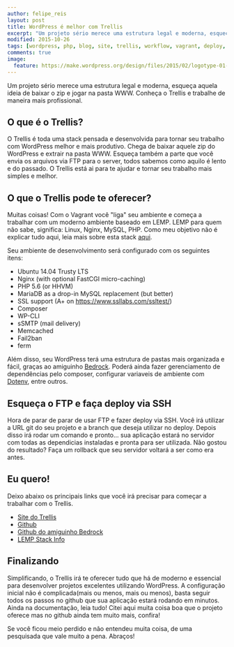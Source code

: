 ```yaml
---
author: felipe_reis
layout: post
title: WordPress é melhor com Trellis
excerpt: "Um projeto sério merece uma estrutura legal e moderna, esqueça aquela ideia de baixar o zip e jogar na pasta www. Conheça o Trellis e trabalhe de maneira mais profissional."
modified: 2015-10-26
tags: [wordpress, php, blog, site, trellis, workflow, vagrant, deploy, bedrock]
comments: true
image:
  feature: https://make.wordpress.org/design/files/2015/02/logotype-01-standard.png
---
```


Um projeto sério merece uma estrutura legal e moderna, esqueça aquela ideia de baixar o zip e jogar na pasta WWW. Conheça o Trellis e trabalhe de maneira mais profissional.

## O que é o Trellis?

O Trellis é toda uma stack pensada e desenvolvida para tornar seu trabalho com WordPress melhor e mais produtivo. Chega de baixar aquele zip do WordPress e extrair na pasta WWW. Esqueça também a parte que você envia os arquivos via FTP para o server, todos sabemos como aquilo é lento e do passado. O Trellis está ai para te ajudar e tornar seu trabalho mais simples e melhor.

## O que o Trellis pode te oferecer?

Muitas coisas! Com o Vagrant você "liga" seu ambiente e começa a trabalhar com um moderno ambiente baseado em LEMP. LEMP para  quem não sabe, significa: Linux, Nginx, MySQL, PHP. Como meu objetivo não é explicar tudo aqui, leia mais sobre esta stack [aqui](https://lemp.io/).

Seu ambiente de desenvolvimento será configurado com os seguintes itens:

* Ubuntu 14.04 Trusty LTS
* Nginx (with optional FastCGI micro-caching)
* PHP 5.6 (or HHVM)
* MariaDB as a drop-in MySQL replacement (but better)
* SSL support (A+ on https://www.ssllabs.com/ssltest/)
* Composer
* WP-CLI
* sSMTP (mail delivery)
* Memcached
* Fail2ban
* ferm

Além disso, seu WordPress terá uma estrutura de pastas mais organizada e fácil, graças ao amiguinho [Bedrock](https://github.com/roots/bedrock). Poderá ainda fazer gerenciamento de dependências pelo composer, configurar variaveis de ambiente com [Dotenv](https://github.com/vlucas/phpdotenv), entre outros.

## Esqueça o FTP e faça deploy via SSH

Hora de parar de parar de usar FTP e fazer deploy via SSH. Você irá utilizar a URL git do seu projeto e a branch que deseja utilizar no deploy. Depois disso irá rodar um comando e pronto... sua aplicação estará no servidor com todas as dependicias instaladas e pronta para ser utilizada.
Não gostou do resultado? Faça um rollback que seu servidor voltará a ser como era antes.

## Eu quero!

Deixo abaixo os principais links que você irá precisar para começar a trabalhar com o Trellis.

* [Site do Trellis](https://roots.io/trellis)
* [Github](https://github.com/roots/trellis)
* [Github do amiguinho Bedrock](https://github.com/roots/bedrock)
* [LEMP Stack Info](https://lemp.io)

## Finalizando

Simplificando, o Trellis irá te oferecer tudo que há de moderno e essencial para desenvolver projetos excelentes utilizando WordPress. A configuração inicial não é complicada(mais ou menos, mais ou menos), basta seguir todos os passos no github que sua aplicação estará rodando em minutos. Ainda na documentação, leia tudo! Citei aqui muita coisa boa que o projeto oferece mas no github ainda tem muito mais, confira!

Se você ficou meio perdido e não entendeu muita coisa, de uma pesquisada que vale muito a pena. Abraços!
